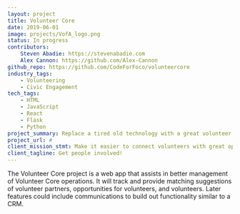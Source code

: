 ```yaml
---
layout: project
title: Volunteer Core
date: 2019-06-01
image: projects/VofA_logo.png
status: In progress
contributors:
    Steven Abadie: https://stevenabadie.com
    Alex Cannon: https://github.com/Alex-Cannon
github_repo: https://github.com/CodeForFoco/volunteercore
industry_tags:
    - Volunteering
    - Civic Engagement
tech_tags:
    - HTML
    - JavaScript
    - React
    - Flask
    - Python
project_summary: Replace a tired old technology with a great volunteer database tool
project_url: #
client_mission_stmt: Make it easier to connect volunteers with great opportunities throughout Northern Colorado
client_tagline: Get people involved!
---
```


The Volunteer Core project is a web app that assists in better management of Volunteer Core operations. It will track and provide matching suggestions of volunteer partners, opportunities for volunteers, and volunteers. Later features could include communications to build out functionality similar to a CRM.
